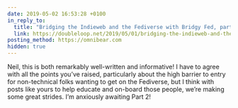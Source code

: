 ```yaml
---
date: 2019-05-02 16:53:28 +0100
in_reply_to:
  title: "Bridging the Indieweb and the Fediverse with Bridgy Fed, part 1"
  link: https://doubleloop.net/2019/05/01/bridging-the-indieweb-and-the-fediverse-with-bridgy-fed-part-1/
posting_method: https://omnibear.com
hidden: true
---
```


Neil, this is both remarkably well-written and informative! I have to agree with all the points you’ve raised, particularly about the high barrier to entry for non-technical folks wanting to get on the Fediverse, but I think with posts like yours to help educate and on-board those people, we’re making some great strides. I’m anxiously awaiting Part 2!

